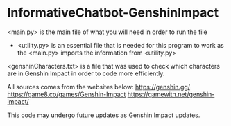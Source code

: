 # InformativeChatbot-GenshinImpact

<main.py> is the main file of what you will need in order to run the file
   - <utility.py> is an essential file that is needed for this program to work as the <main.py> imports the information from <utility.py>

<genshinCharacters.txt> is a file that was used to check which characters are in Genshin Impact in order to code more efficiently. 

All sources comes from the websites below:
https://genshin.gg/
https://game8.co/games/Genshin-Impact
https://gamewith.net/genshin-impact/

This code may undergo future updates as Genshin Impact updates.
